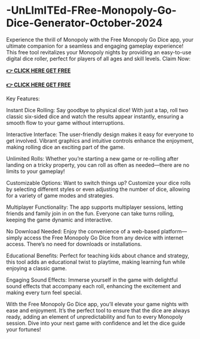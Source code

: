 # -UnLImITEd-FRee-Monopoly-Go-Dice-Generator-October-2024

Experience the thrill of Monopoly with the Free Monopoly Go Dice app, your ultimate companion for a seamless and engaging gameplay experience! This free tool revitalizes your Monopoly nights by providing an easy-to-use digital dice roller, perfect for players of all ages and skill levels.
 Claim Now:

**[👉 CLICK HERE GET FREE](https://tinyurl.com/yraheyk3)**

**[👉 CLICK HERE GET FREE](https://tinyurl.com/yraheyk3)**



Key Features:

Instant Dice Rolling: Say goodbye to physical dice! With just a tap, roll two classic six-sided dice and watch the results appear instantly, ensuring a smooth flow to your game without interruptions.

Interactive Interface: The user-friendly design makes it easy for everyone to get involved. Vibrant graphics and intuitive controls enhance the enjoyment, making rolling dice an exciting part of the game.

Unlimited Rolls: Whether you’re starting a new game or re-rolling after landing on a tricky property, you can roll as often as needed—there are no limits to your gameplay!

Customizable Options: Want to switch things up? Customize your dice rolls by selecting different styles or even adjusting the number of dice, allowing for a variety of game modes and strategies.

Multiplayer Functionality: The app supports multiplayer sessions, letting friends and family join in on the fun. Everyone can take turns rolling, keeping the game dynamic and interactive.

No Download Needed: Enjoy the convenience of a web-based platform—simply access the Free Monopoly Go Dice from any device with internet access. There’s no need for downloads or installations.

Educational Benefits: Perfect for teaching kids about chance and strategy, this tool adds an educational twist to playtime, making learning fun while enjoying a classic game.

Engaging Sound Effects: Immerse yourself in the game with delightful sound effects that accompany each roll, enhancing the excitement and making every turn feel special.

With the Free Monopoly Go Dice app, you’ll elevate your game nights with ease and enjoyment. It’s the perfect tool to ensure that the dice are always ready, adding an element of unpredictability and fun to every Monopoly session. Dive into your next game with confidence and let the dice guide your fortunes!
